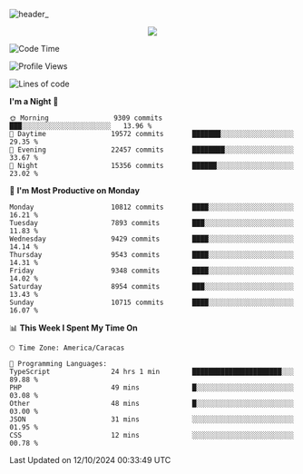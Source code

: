 ![header_](https://github.com/user-attachments/assets/4010d822-ccdc-4198-b608-18c773338d18)


<p align="center">
  <a href="http://www.github.com/thevacs">
    <img src="https://github-readme-streak-stats.herokuapp.com/?user=thevacs&stroke=ffffff&background=1c1917&ring=0891b2&fire=0891b2&currStreakNum=ffffff&currStreakLabel=0891b2&sideNums=ffffff&sideLabels=ffffff&dates=ffffff&hide_border=true" />
  </a>
</p>

<!--START_SECTION:waka-->
![Code Time](http://img.shields.io/badge/Code%20Time-2%2C955%20hrs%2024%20mins-blue)

![Profile Views](http://img.shields.io/badge/Profile%20Views-0-blue)

![Lines of code](https://img.shields.io/badge/From%20Hello%20World%20I%27ve%20Written-10.4%20million%20lines%20of%20code-blue)

**I'm a Night 🦉** 

```text
🌞 Morning                9309 commits        ███░░░░░░░░░░░░░░░░░░░░░░   13.96 % 
🌆 Daytime                19572 commits       ███████░░░░░░░░░░░░░░░░░░   29.35 % 
🌃 Evening                22457 commits       ████████░░░░░░░░░░░░░░░░░   33.67 % 
🌙 Night                  15356 commits       ██████░░░░░░░░░░░░░░░░░░░   23.02 % 
```
📅 **I'm Most Productive on Monday** 

```text
Monday                   10812 commits       ████░░░░░░░░░░░░░░░░░░░░░   16.21 % 
Tuesday                  7893 commits        ███░░░░░░░░░░░░░░░░░░░░░░   11.83 % 
Wednesday                9429 commits        ████░░░░░░░░░░░░░░░░░░░░░   14.14 % 
Thursday                 9543 commits        ████░░░░░░░░░░░░░░░░░░░░░   14.31 % 
Friday                   9348 commits        ████░░░░░░░░░░░░░░░░░░░░░   14.02 % 
Saturday                 8954 commits        ███░░░░░░░░░░░░░░░░░░░░░░   13.43 % 
Sunday                   10715 commits       ████░░░░░░░░░░░░░░░░░░░░░   16.07 % 
```


📊 **This Week I Spent My Time On** 

```text
🕑︎ Time Zone: America/Caracas

💬 Programming Languages: 
TypeScript               24 hrs 1 min        ██████████████████████░░░   89.88 % 
PHP                      49 mins             █░░░░░░░░░░░░░░░░░░░░░░░░   03.08 % 
Other                    48 mins             █░░░░░░░░░░░░░░░░░░░░░░░░   03.00 % 
JSON                     31 mins             ░░░░░░░░░░░░░░░░░░░░░░░░░   01.95 % 
CSS                      12 mins             ░░░░░░░░░░░░░░░░░░░░░░░░░   00.78 % 
```


 Last Updated on 12/10/2024 00:33:49 UTC
<!--END_SECTION:waka-->
